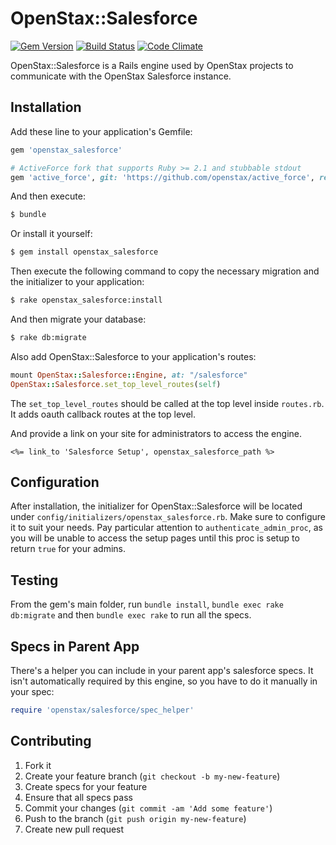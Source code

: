 # OpenStax::Salesforce

[![Gem Version](https://badge.fury.io/rb/openstax_salesforce.svg)](http://badge.fury.io/rb/openstax_salesforce)
[![Build Status](https://travis-ci.org/openstax/openstax_salesforce.svg?branch=master)](https://travis-ci.org/openstax/openstax_salesforce)
[![Code Climate](https://codeclimate.com/github/openstax/openstax_salesforce/badges/gpa.svg)](https://codeclimate.com/github/openstax/openstax_salesforce)

OpenStax::Salesforce is a Rails engine used by OpenStax projects to communicate with the OpenStax Salesforce instance.

## Installation

Add these line to your application's Gemfile:

```rb
gem 'openstax_salesforce'

# ActiveForce fork that supports Ruby >= 2.1 and stubbable stdout
gem 'active_force', git: 'https://github.com/openstax/active_force', ref: '7caac17'
```

And then execute:

```sh
$ bundle
```

Or install it yourself:

```sh
$ gem install openstax_salesforce
```

Then execute the following command to copy the necessary migration and the initializer to your application:

```sh
$ rake openstax_salesforce:install
```

And then migrate your database:

```sh
$ rake db:migrate
```

Also add OpenStax::Salesforce to your application's routes:

```rb
mount OpenStax::Salesforce::Engine, at: "/salesforce"
OpenStax::Salesforce.set_top_level_routes(self)
```

The `set_top_level_routes` should be called at the top level inside `routes.rb`.  It adds oauth callback
routes at the top level.

And provide a link on your site for administrators to access the engine.

```erb
<%= link_to 'Salesforce Setup', openstax_salesforce_path %>
```

## Configuration

After installation, the initializer for OpenStax::Salesforce will be located under
`config/initializers/openstax_salesforce.rb`. Make sure to configure it to suit
your needs. Pay particular attention to `authenticate_admin_proc`,
as you will be unable to access the setup pages until this proc is setup to return
`true` for your admins.

## Testing

From the gem's main folder, run `bundle install`,
`bundle exec rake db:migrate` and then
`bundle exec rake` to run all the specs.

## Specs in Parent App

There's a helper you can include in your parent app's salesforce specs.  It isn't automatically
required by this engine, so you have to do it manually in your spec:

```ruby
require 'openstax/salesforce/spec_helper'
```

## Contributing

1. Fork it
2. Create your feature branch (`git checkout -b my-new-feature`)
3. Create specs for your feature
4. Ensure that all specs pass
5. Commit your changes (`git commit -am 'Add some feature'`)
6. Push to the branch (`git push origin my-new-feature`)
7. Create new pull request
